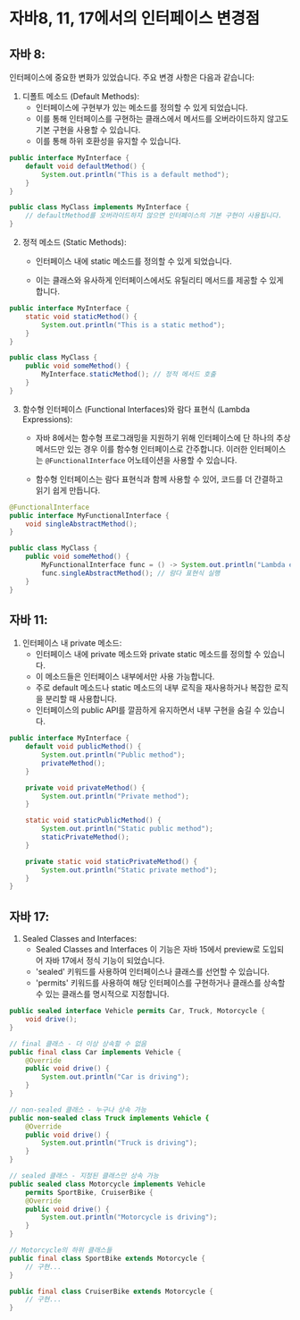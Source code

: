 # 자바8, 11, 17에서의 인터페이스 변경점

## 자바 8:

인터페이스에 중요한 변화가 있었습니다. 주요 변경 사항은 다음과 같습니다:

1. 디폴트 메소드 (Default Methods):
   - 인터페이스에 구현부가 있는 메소드를 정의할 수 있게 되었습니다.
   - 이를 통해 인터페이스를 구현하는 클래스에서 메서드를 오버라이드하지 않고도 기본 구현을 사용할 수 있습니다.
   - 이를 통해 하위 호환성을 유지할 수 있습니다.

```java
public interface MyInterface {
    default void defaultMethod() {
        System.out.println("This is a default method");
    }
}

public class MyClass implements MyInterface {
    // defaultMethod를 오버라이드하지 않으면 인터페이스의 기본 구현이 사용됩니다.
}
```

2. 정적 메소드 (Static Methods):

   - 인터페이스 내에 static 메소드를 정의할 수 있게 되었습니다.

   - 이는 클래스와 유사하게 인터페이스에서도 유틸리티 메서드를 제공할 수 있게 합니다.

```java
public interface MyInterface {
    static void staticMethod() {
        System.out.println("This is a static method");
    }
}

public class MyClass {
    public void someMethod() {
        MyInterface.staticMethod(); // 정적 메서드 호출
    }
}
```



3. 함수형 인터페이스 (Functional Interfaces)와 람다 표현식 (Lambda Expressions):

   - 자바 8에서는 함수형 프로그래밍을 지원하기 위해 인터페이스에 단 하나의 추상 메서드만 있는 경우 이를 함수형 인터페이스로 간주합니다. 이러한 인터페이스는 `@FunctionalInterface` 어노테이션을 사용할 수 있습니다.

   - 함수형 인터페이스는 람다 표현식과 함께 사용할 수 있어, 코드를 더 간결하고 읽기 쉽게 만듭니다.

```java
@FunctionalInterface
public interface MyFunctionalInterface {
    void singleAbstractMethod();
}

public class MyClass {
    public void someMethod() {
        MyFunctionalInterface func = () -> System.out.println("Lambda expression");
        func.singleAbstractMethod(); // 람다 표현식 실행
    }
}
```

## 자바 11:

1. 인터페이스 내 private 메소드:
   - 인터페이스 내에 private 메소드와 private static 메소드를 정의할 수 있습니다.
   - 이 메소드들은 인터페이스 내부에서만 사용 가능합니다.
   - 주로 default 메소드나 static 메소드의 내부 로직을 재사용하거나 복잡한 로직을 분리할 때 사용합니다.
   - 인터페이스의 public API를 깔끔하게 유지하면서 내부 구현을 숨길 수 있습니다.

```java
public interface MyInterface {
    default void publicMethod() {
        System.out.println("Public method");
        privateMethod();
    }

    private void privateMethod() {
        System.out.println("Private method");
    }

    static void staticPublicMethod() {
        System.out.println("Static public method");
        staticPrivateMethod();
    }

    private static void staticPrivateMethod() {
        System.out.println("Static private method");
    }
}
```



## 자바 17:

1. Sealed Classes and Interfaces:
   - Sealed Classes and Interfaces 이 기능은 자바 15에서 preview로 도입되어 자바 17에서 정식 기능이 되었습니다.
   - 'sealed' 키워드를 사용하여 인터페이스나 클래스를 선언할 수 있습니다.
   - 'permits' 키워드를 사용하여 해당 인터페이스를 구현하거나 클래스를 상속할 수 있는 클래스를 명시적으로 지정합니다.

```java
public sealed interface Vehicle permits Car, Truck, Motorcycle {
    void drive();
}

// final 클래스 - 더 이상 상속할 수 없음
public final class Car implements Vehicle {
    @Override
    public void drive() {
        System.out.println("Car is driving");
    }
}

// non-sealed 클래스 - 누구나 상속 가능
public non-sealed class Truck implements Vehicle {
    @Override
    public void drive() {
        System.out.println("Truck is driving");
    }
}

// sealed 클래스 - 지정된 클래스만 상속 가능
public sealed class Motorcycle implements Vehicle 
    permits SportBike, CruiserBike {
    @Override
    public void drive() {
        System.out.println("Motorcycle is driving");
    }
}

// Motorcycle의 하위 클래스들
public final class SportBike extends Motorcycle {
    // 구현...
}

public final class CruiserBike extends Motorcycle {
    // 구현...
}
```

